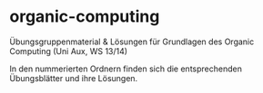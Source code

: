 organic-computing
=================

Übungsgruppenmaterial &amp; Lösungen für Grundlagen des Organic Computing (Uni Aux, WS 13/14)

In den nummerierten Ordnern finden sich die entsprechenden Übungsblätter und 
ihre Lösungen.
